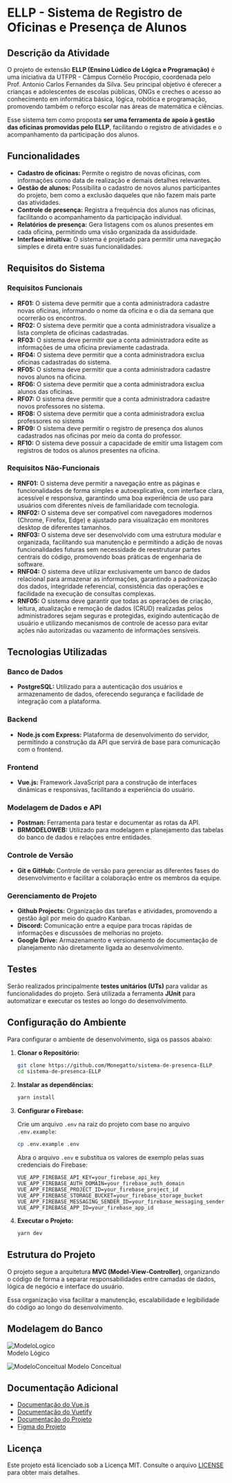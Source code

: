 # ELLP - Sistema de Registro de Oficinas e Presença de Alunos

## Descrição da Atividade

O projeto de extensão **ELLP (Ensino Lúdico de Lógica e Programação)** é uma iniciativa da UTFPR - Câmpus Cornélio Procópio, coordenada pelo Prof. Antonio Carlos Fernandes da Silva. Seu principal objetivo é oferecer a crianças e adolescentes de escolas públicas, ONGs e creches o acesso ao conhecimento em informática básica, lógica, robótica e programação, promovendo também o reforço escolar nas áreas de matemática e ciências.

Esse sistema tem como proposta **ser uma ferramenta de apoio à gestão das oficinas promovidas pelo ELLP**, facilitando o registro de atividades e o acompanhamento da participação dos alunos.

## Funcionalidades

*   **Cadastro de oficinas:** Permite o registro de novas oficinas, com informações como data de realização e demais detalhes relevantes.
*   **Gestão de alunos:** Possibilita o cadastro de novos alunos participantes do projeto, bem como a exclusão daqueles que não fazem mais parte das atividades.
*   **Controle de presença:** Registra a frequência dos alunos nas oficinas, facilitando o acompanhamento da participação individual.
*   **Relatórios de presença:** Gera listagens com os alunos presentes em cada oficina, permitindo uma visão organizada da assiduidade.
*   **Interface intuitiva:** O sistema é projetado para permitir uma navegação simples e direta entre suas funcionalidades.

## Requisitos do Sistema

### Requisitos Funcionais

*   **RF01:** O sistema deve permitir que a conta administradora cadastre novas oficinas, informando o nome da oficina e o dia da semana que ocorrerão os encontros.  
*   **RF02:** O sistema deve permitir que a conta administradora visualize a lista completa de oficinas cadastradas.  
*   **RF03:** O sistema deve permitir que a conta administradora edite as informações de uma oficina previamente cadastrada.  
*   **RF04:** O sistema deve permitir que a conta administradora exclua oficinas cadastradas do sistema.  
*   **RF05:** O sistema deve permitir que a conta administradora cadastre novos alunos na oficina.
*   **RF06:** O sistema deve permitir que a conta administradora exclua alunos das oficinas.
*   **RF07:** O sistema deve permitir que a conta administradora cadastre novos professores no sistema.
*   **RF08:** O sistema deve permitir que a conta administradora exclua professores no sistema
*   **RF09:** O sistema deve permitir o registro de presença dos alunos cadastrados nas oficinas por meio da conta do professor.
*   **RF10:** O sistema deve possuir a capacidade de emitir uma listagem com registros de todos os alunos presentes na oficina.

### Requisitos Não-Funcionais

*   **RNF01:** O sistema deve permitir a navegação entre as páginas e funcionalidades de forma simples e autoexplicativa, com interface clara, acessível e responsiva, garantindo uma boa experiência de uso para usuários com diferentes níveis de familiaridade com tecnologia.  
*   **RNF02:** O sistema deve ser compatível com navegadores modernos (Chrome, Firefox, Edge) e ajustado para visualização em monitores desktop de diferentes tamanhos.  
*   **RNF03:** O sistema deve ser desenvolvido com uma estrutura modular e organizada, facilitando sua manutenção e permitindo a adição de novas funcionalidades futuras sem necessidade de reestruturar partes centrais do código, promovendo boas práticas de engenharia de software.  
*   **RNF04:** O sistema deve utilizar exclusivamente um banco de dados relacional para armazenar as informações, garantindo a padronização dos dados, integridade referencial, consistência das operações e facilidade na execução de consultas complexas.  
*   **RNF05:** O sistema deve garantir que todas as operações de criação, leitura, atualização e remoção de dados (CRUD) realizadas pelos administradores sejam seguras e protegidas, exigindo autenticação de usuário e utilizando mecanismos de controle de acesso para evitar ações não autorizadas ou vazamento de informações sensíveis.  

## Tecnologias Utilizadas

### Banco de Dados
* **PostgreSQL:** Utilizado para a autenticação dos usuários e armazenamento de dados, oferecendo segurança e facilidade de integração com a plataforma.

### Backend
* **Node.js com Express:** Plataforma de desenvolvimento do servidor, permitindo a construção da API que servirá de base para comunicação com o frontend.

### Frontend
* **Vue.js:** Framework JavaScript para a construção de interfaces dinâmicas e responsivas, facilitando a experiência do usuário.

### Modelagem de Dados e API
* **Postman:** Ferramenta para testar e documentar as rotas da API.
* **BRMODELOWEB:** Utilizado para modelagem e planejamento das tabelas do banco de dados e relações entre entidades.

### Controle de Versão
* **Git e GitHub:** Controle de versão para gerenciar as diferentes fases do desenvolvimento e facilitar a colaboração entre os membros da equipe.

### Gerenciamento de Projeto
* **Github Projects:** Organização das tarefas e atividades, promovendo a gestão ágil por meio do quadro Kanban.
* **Discord:** Comunicação entre a equipe para trocas rápidas de informações e discussões de melhorias no projeto.
* **Google Drive:** Armazenamento e versionamento de documentação de planejamento não diretamente ligada ao desenvolvimento.

## Testes
Serão realizados principalmente **testes unitários (UTs)** para validar as funcionalidades do projeto.
Será utilizada a ferramenta **JUnit** para automatizar e executar os testes ao longo do desenvolvimento.

## Configuração do Ambiente

Para configurar o ambiente de desenvolvimento, siga os passos abaixo:

1. **Clonar o Repositório:**

    ```bash
    git clone https://github.com/Monegatto/sistema-de-presenca-ELLP
    cd sistema-de-presenca-ELLP
    ```

2. **Instalar as dependências:**

    ```bash
    yarn install
    ```

3. **Configurar o Firebase:**

    Crie um arquivo `.env` na raiz do projeto com base no arquivo `.env.example`:

    ```bash
    cp .env.example .env
    ```

    Abra o arquivo `.env` e substitua os valores de exemplo pelas suas credenciais do Firebase:

    ```env
    VUE_APP_FIREBASE_API_KEY=your_firebase_api_key
    VUE_APP_FIREBASE_AUTH_DOMAIN=your_firebase_auth_domain
    VUE_APP_FIREBASE_PROJECT_ID=your_firebase_project_id
    VUE_APP_FIREBASE_STORAGE_BUCKET=your_firebase_storage_bucket
    VUE_APP_FIREBASE_MESSAGING_SENDER_ID=your_firebase_messaging_sender_id
    VUE_APP_FIREBASE_APP_ID=your_firebase_app_id
    ```

4. **Executar o Projeto:**

    ```bash
    yarn dev
    ```

## Estrutura do Projeto

O projeto segue a arquitetura **MVC (Model-View-Controller)**, organizando o código de forma a separar responsabilidades entre camadas de dados, lógica de negócio e interface do usuário.

Essa organização visa facilitar a manutenção, escalabilidade e legibilidade do código ao longo do desenvolvimento.

## Modelagem do Banco

![ModeloLogico](https://github.com/user-attachments/assets/f9db172d-5489-42eb-a968-294afe8e2ff7)  
Modelo Lógico

![ModeloConceitual](https://github.com/user-attachments/assets/16187a3d-2473-4ecf-b66a-cae2af5f280f)
Modelo Conceitual

## Documentação Adicional

* [Documentação do Vue.js](https://vuejs.org/)
* [Documentação do Vuetify](https://vuetifyjs.com/)
* [Documentação do Projeto](https://docs.google.com/document/d/1AOV5VbKBeztEs_ue7OdyKU5Ud0U3gnlGyvixVEJ7Lbc/edit?usp=sharing)
* [Figma do Projeto](https://www.figma.com/design/ZVFf0QR1Qr5ZSUeeGhsYPM/Oficina-2?node-id=314-1339&t=HcfhPwbzFZ85YmCs-1)
## Licença

Este projeto está licenciado sob a Licença MIT. Consulte o arquivo [LICENSE](LICENSE) para obter mais detalhes.
